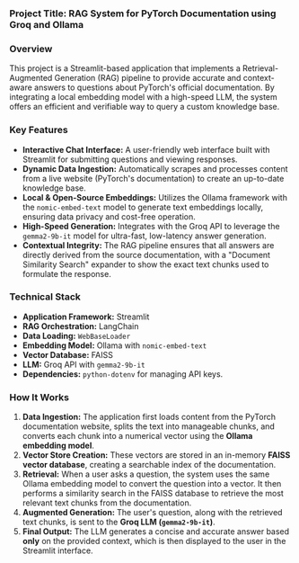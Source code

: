 ### **Project Title:** RAG System for PyTorch Documentation using Groq and Ollama

### **Overview**
This project is a Streamlit-based application that implements a Retrieval-Augmented Generation (RAG) pipeline to provide accurate and context-aware answers to questions about PyTorch's official documentation. By integrating a local embedding model with a high-speed LLM, the system offers an efficient and verifiable way to query a custom knowledge base.

### **Key Features**
* **Interactive Chat Interface:** A user-friendly web interface built with Streamlit for submitting questions and viewing responses.
* **Dynamic Data Ingestion:** Automatically scrapes and processes content from a live website (PyTorch's documentation) to create an up-to-date knowledge base.
* **Local & Open-Source Embeddings:** Utilizes the Ollama framework with the `nomic-embed-text` model to generate text embeddings locally, ensuring data privacy and cost-free operation.
* **High-Speed Generation:** Integrates with the Groq API to leverage the `gemma2-9b-it` model for ultra-fast, low-latency answer generation.
* **Contextual Integrity:** The RAG pipeline ensures that all answers are directly derived from the source documentation, with a "Document Similarity Search" expander to show the exact text chunks used to formulate the response.

### **Technical Stack**
* **Application Framework:** Streamlit
* **RAG Orchestration:** LangChain
* **Data Loading:** `WebBaseLoader`
* **Embedding Model:** Ollama with `nomic-embed-text`
* **Vector Database:** FAISS
* **LLM:** Groq API with `gemma2-9b-it`
* **Dependencies:** `python-dotenv` for managing API keys.

### **How It Works**
1.  **Data Ingestion:** The application first loads content from the PyTorch documentation website, splits the text into manageable chunks, and converts each chunk into a numerical vector using the **Ollama embedding model**.
2.  **Vector Store Creation:** These vectors are stored in an in-memory **FAISS vector database**, creating a searchable index of the documentation.
3.  **Retrieval:** When a user asks a question, the system uses the same Ollama embedding model to convert the question into a vector. It then performs a similarity search in the FAISS database to retrieve the most relevant text chunks from the documentation.
4.  **Augmented Generation:** The user's question, along with the retrieved text chunks, is sent to the **Groq LLM (`gemma2-9b-it`)**.
5.  **Final Output:** The LLM generates a concise and accurate answer based **only** on the provided context, which is then displayed to the user in the Streamlit interface.
